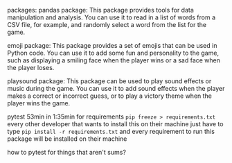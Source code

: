 packages:
pandas package: This package provides tools for data manipulation and analysis. You can use it to read in a list of words from a CSV file, for example, and randomly select a word from the list for the game.

emoji package: This package provides a set of emojis that can be used in Python code. You can use it to add some fun and personality to the game, such as displaying a smiling face when the player wins or a sad face when the player loses.

playsound package: This package can be used to play sound effects or music during the game. You can use it to add sound effects when the player makes a correct or incorrect guess, or to play a victory theme when the player wins the game.

pytest 53min in
1:35min for requirements
`pip freeze > requirements.txt`
every other developer that wants to install this on their machine just have to type 
`pip install -r requirements.txt` 
and every requirement to run this package will be installed on their machine

how to pytest for things that aren't sums?